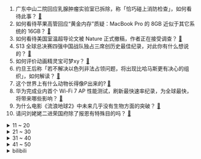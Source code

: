 1. 广东中山二院回应乳腺肿瘤实验室已拆除，称「恰巧碰上消防检查」，如何看待此事？ [:link:](https://www.zhihu.com/question/629481737)
2. 如何看待苹果高管回应“黄金内存”质疑：MacBook Pro 的 8GB 近似于其它系统的 16GB？ [:link:](https://www.zhihu.com/question/629445884)
3. 如何看待美国室温超导论文被 Nature 正式撤稿，作者正在接受调查？ [:link:](https://www.zhihu.com/question/629408459)
4. S13 全球总决赛四强中国战队独占三席创历史最佳纪录，对此你有什么想说的？ [:link:](https://www.zhihu.com/question/629168130)
5. 如何评价动画精灵宝可梦xy？ [:link:](https://www.zhihu.com/question/52093238)
6. 约旦王后称「若不解决以色列非法占领问题，将出现比哈马斯更有决心的组织」，如何解读？ [:link:](https://www.zhihu.com/question/629415706)
7. 这个世界上有什么动物长得像P出来的? [:link:](https://www.zhihu.com/question/542741435)
8. 华为完成业内首个 Wi-Fi 7 AP 性能测试，刷新最快速率纪录，为全球最快，将带来哪些影响？ [:link:](https://www.zhihu.com/question/629449807)
9. 为什么电影《流浪地球2》中未来几乎没有生物方面的突破？ [:link:](https://www.zhihu.com/question/628701444)
10. 请问刘姥姥二进荣国府除了报恩有特殊目的吗？ [:link:](https://www.zhihu.com/question/313787315)
<details>
<summary>11 ~ 20</summary>

11. 以色列表示无限期对加沙地带承担「全面安全责任」后，白宫警告以色列称反对其占领加沙，释放了哪些信号？ [:link:](https://www.zhihu.com/question/629444530)
12. 西游记中，李世民送唐僧取经，为什么明知前路凶险，却只送一匹马，而未派护卫随行？ [:link:](https://www.zhihu.com/question/627300037)
13. 如何看待《进击的巨人》动画版大结局？ [:link:](https://www.zhihu.com/question/629098961)
14. 若人类有改造星球的能力，哪些星球的性价比最高或最低？ [:link:](https://www.zhihu.com/question/628652158)
15. 如何评价原神芙宁娜传说任务《水的女儿》? [:link:](https://www.zhihu.com/question/629445351)
16. 老实人如何改变木讷内向的气质？ [:link:](https://www.zhihu.com/question/629183632)
17. 字节 PICO 大裁员，背后有哪些原因？VR 市场接下来会如何发展？ [:link:](https://www.zhihu.com/question/629447713)
18. 勇士 23-24 开局拿到 6 胜 2 负，如何评价该球队？ [:link:](https://www.zhihu.com/question/629357015)
19. 现在光学前沿方向有哪些？ [:link:](https://www.zhihu.com/question/38060543)
20. 买到 14 宗强致癌物严重超标土地，陆家嘴向苏钢集团、苏州市自资规局等索赔 100 亿，如何看待此事？ [:link:](https://www.zhihu.com/question/629445784)
</details>
<details>
<summary>21 ~ 30</summary>

21. 年轻人眼里的低价是什么？你对「低价」是如何理解的？ [:link:](https://www.zhihu.com/question/629462580)
22. 深交所称「适当收紧上市公司再融资」，上交所称「将从严审核募集资金用途，严格管控融资规模」，意味着什么？ [:link:](https://www.zhihu.com/question/629457281)
23. 为什么有的人没有坏心思但是会被集体排挤呢？ [:link:](https://www.zhihu.com/question/440213572)
24. 你喝咖啡的时候，最喜欢的「咖啡搭子」是什么？ [:link:](https://www.zhihu.com/question/628659033)
25. 数学这个科目是从什么时候开始变难的？ [:link:](https://www.zhihu.com/question/628640817)
26. 能研制一种药物来修复染色体端粒，让细胞不再衰老吗？ [:link:](https://www.zhihu.com/question/625624017)
27. AI技术已经应用在多个领域上，数字人的定制化是不是意味着心理医生要失业了？ [:link:](https://www.zhihu.com/question/629463774)
28. “拟同意”，到底是“同意”还是“没同意”？ [:link:](https://www.zhihu.com/question/629182408)
29. 现在的交通那么拥堵了，为什么还要刺激汽车消费？ [:link:](https://www.zhihu.com/question/589249844)
30. 如何看待雅思大规模推行单项重考，使用最佳单科成绩「拼分」，将带来哪些变化？ [:link:](https://www.zhihu.com/question/629226242)
</details>
<details>
<summary>31 ~ 40</summary>

31. 你旅途中的哪些景色，让你联想到了秋日的诗句？ [:link:](https://www.zhihu.com/question/626333841)
32. JDG四强对阵T1，T1还会延续打LNG的bp思路吗？ [:link:](https://www.zhihu.com/question/629397025)
33. 怎么把自己的家打造成「美拉德」风格？ [:link:](https://www.zhihu.com/question/622939335)
34. 何小鹏发文再谈 AEB，称静态 AEB 会改变传统驾驶，如何看待此次隔空激辩？测试视频透露哪些信息？ [:link:](https://www.zhihu.com/question/629411597)
35. 如何评价2023年11月米哈游《原神》枫丹4.2魔神任务《罪人舞步旋》？ [:link:](https://www.zhihu.com/question/629415549)
36. 医院回应网传乳腺外科团队多人患癌，「近年有 3 人，无在读学生」，哪些信息值得关注？ [:link:](https://www.zhihu.com/question/629403599)
37. 央行行长潘功胜表示必要时央行还将对债务负担相对较重地区提供应急流动性支持，哪些信息值得关注？ [:link:](https://www.zhihu.com/question/629409415)
38. 在你心中哪段诗句充满了遗憾？ [:link:](https://www.zhihu.com/question/629406455)
39. 如何评价董明珠称孟羽童兼职接广告不合规？为什么这样的兼职不合规呢？ [:link:](https://www.zhihu.com/question/629441723)
40. 广州卫健委回应中山二院学生患癌，称「会组织第三方调查」，有哪些信息值得关注？ [:link:](https://www.zhihu.com/question/629449748)
</details>
<details>
<summary>41 ~ 50</summary>

41. 11 月 8 日新疆克孜勒苏州凌晨连发 6 次地震，最大 5.4 级，情况如何？为何连续发生地震？ [:link:](https://www.zhihu.com/question/629403417)
42. 心理咨询师能否如实告知来访者「自己支持不到对方」？为什么？ [:link:](https://www.zhihu.com/question/628643985)
43. 柔韧性训练对人的健康帮助大吗，为什么小学体育课有安排坐位体前屈？ [:link:](https://www.zhihu.com/question/627573807)
44. 文科博士毕业成廉价劳动力，面临市场供大于求、年龄歧视等问题，过剩的文科博士，何去何从？ [:link:](https://www.zhihu.com/question/628654444)
45. IMF 上调 2023 年中国经济增长预期至 5.4%，透露了哪些信息？ [:link:](https://www.zhihu.com/question/629408062)
46. 《惊奇队长2》《无价之宝》《我本是高山》《涉过愤怒的海》等，你觉得哪部电影能拯救11月冰冷的电影市场？ [:link:](https://www.zhihu.com/question/629338568)
47. 夫妻双方处于不沟通状态的婚姻是「死亡婚姻」吗？ [:link:](https://www.zhihu.com/question/627613414)
48. 「离婚力」是什么？不具备「离婚力」就无法离婚吗？ [:link:](https://www.zhihu.com/question/627613420)
49. 如何评价白鹿、张凌赫主演的古装剧《宁安如梦》？ [:link:](https://www.zhihu.com/question/629375833)
50. 大体重的人 3 公里跑完一周后，可以提升跑 5 公里吗？ [:link:](https://www.zhihu.com/question/628628236)
</details><details>
<summary>bilibili</summary>

</details>